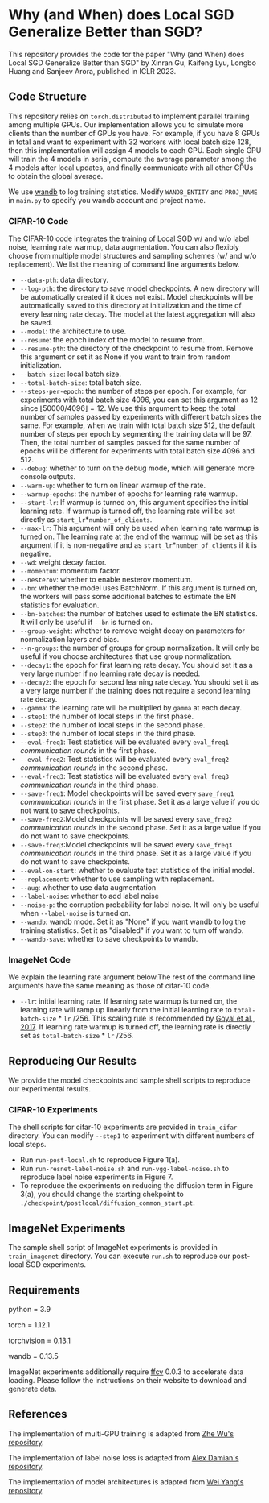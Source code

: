# Why (and When) does Local SGD Generalize Better than SGD?

This repository provides the code for the paper "Why (and When) does Local SGD Generalize Better than SGD" by Xinran Gu, Kaifeng Lyu, Longbo Huang and Sanjeev Arora, published in ICLR 2023.

## Code Structure

This repository relies on ```torch.distributed``` to implement parallel training among multiple GPUs. Our implementation allows you to simulate more clients than the number of GPUs you have. For example, if you have 8 GPUs in total and want to experiment with 32 workers with local batch size 128, then  this implementation will assign 4 models to each GPU. Each single GPU will train the 4 models in serial, compute the average parameter among the 4 models after local updates, and finally communicate with all other GPUs to obtain the global average. 

We use [wandb](https://wandb.ai/) to log training statistics. Modify ```WANDB_ENTITY``` and ```PROJ_NAME``` in ```main.py``` to specify you wandb account and project name.

### CIFAR-10 Code

The CIFAR-10 code integrates the training of Local SGD w/ and w/o label noise, learning rate warmup, data augmentation. You can also flexibly choose from multiple model structures and sampling schemes (w/ and w/o replacement). We  list the meaning of command line arguments below.

- ```--data-pth```: data directory.
- ```--log-pth```: the directory to save model checkpoints. A new directory will be automatically created if it does not exist. Model checkpoints will be automatically saved to this directory at initialization and the time of every learning rate decay. The model at the latest aggregation will also be saved.
- ```--model```: the architecture to use.
- ``--resume``: the epoch index of the model to resume from.
- ```--resume-pth```: the directory of the checkpoint to resume from.  Remove this argument or set it as None if you want to train from random initialization.
- ```--batch-size```: local batch size.
- ```--total-batch-size```: total batch size.
- ```--steps-per-epoch```: the number of steps per epoch. For example, for experiments with total batch size 4096, you can set this argument as 12 since $\lfloor 50000/4096\rfloor=12$. We use this argument to keep the total number of samples passed by experiments with different batch sizes the same. For example, when we train with total batch size 512,  the default number of steps per epoch by segmenting the training data will be 97. Then, the total number of samples passed for the same number of epochs will be different for experiments with total batch size 4096 and 512.
- ```--debug```: whether to turn on the debug mode, which will generate more console outputs.
- ```--warm-up```: whether to turn on linear warmup of the 
rate.
- ```--warmup-epochs```: the number of epochs for learning rate warmup.
- ```--start-lr```: If warmup is turned on, this argument specifies the initial learning rate. If warmup is turned off, the learning rate will be set directly as ```start_lr```*```number_of_clients```.
- ```--max-lr```: This argument will only be used when learning rate warmup is turned on. The learning rate at the end of the warmup will be set as this argument if it is non-negative and as ```start_lr```*```number_of_clients``` if it is negative.
- ```--wd```: weight decay factor.
- ``--momentum``: momentum factor.
- ```--nesterov```: whether to enable nesterov momentum.
- ```--bn```: whether the model uses BatchNorm. If this argument is turned on, the workers will pass some additional batches to estimate the BN statistics for evaluation.
- ```--bn-batches```: the number of batches used to estimate the BN statistics. It will only be useful if ```--bn``` is turned on.
- ```--group-weight```: whether to remove weight decay on parameters for normalization layers and bias.
- ```--n-groups```: the number of groups for group normalization. It will only be useful if you choose architectures that use group normalization.
- ```--decay1```: the epoch for first learning rate decay. You should set it as a very large number if no learning rate decay is needed. 
- ```--decay2```: the epoch for second learning rate decay. You should set it as a very large number if the training does not require a second learning rate decay. 
- ```--gamma```: the learning rate will be multiplied by ```gamma``` at each decay.
- ```--step1```: the number of local steps in the first phase.
- ```--step2```: the number of local steps in the second phase.
- ```--step3```: the number of local steps in the third phase.
- ```--eval-freq1```: Test statistics will be evaluated every ```eval_freq1``` *communication rounds* in the first phase.
- ```--eval-freq2```: Test statistics will be evaluated every ``eval_freq2`` *communication rounds* in the second phase.
- ```--eval-freq3```: Test statistics will be evaluated every ``eval_freq3`` *communication rounds* in the third phase.
- ```--save-freq1```: Model checkpoints will be saved every ``save_freq1`` *communication rounds* in the first phase. Set it as a large value if you do not want to save checkpoints.
- ```--save-freq2```:Model checkpoints will be saved every `save_freq2` *communication rounds* in the second phase. Set it as a large value if you do not want to save checkpoints.
- ```--save-freq3```:Model checkpoints will be saved every ```save_freq3``` *communication rounds* in the third phase. Set it as a large value if you do not want to save checkpoints.
- ```--eval-on-start```: whether to evaluate test statistics of the initial model.
- ```--replacement```: whether to use sampling with replacement.
- ```--aug```: whether to use data augmentation
- ```--label-noise```: whether to add label noise
- ``--noise-p``: the corruption probability for label noise. It will only be useful when ```--label-noise``` is turned on.
- ```--wandb```: wandb mode. Set it as "None" if you want wandb to log the training statistics.  Set it as "disabled" if you want to turn off  wandb.
- ```--wandb-save```: whether to save checkpoints to wandb.

### ImageNet Code

We explain the learning rate argument below.The  rest of the command line arguments have the same meaning as those of cifar-10 code. 

- ``--lr``: initial learning rate. If learning rate warmup is turned on, the learning rate will ramp up linearly from the initial learning rate to ```total-batch-size``` * ```lr``` /256. This scaling rule is recommended by [Goyal et al., 2017](https://arxiv.org/abs/1706.02677). If learning rate warmup is turned off, the learning rate is directly set as ```total-batch-size``` * ```lr``` /256.

## Reproducing Our Results

We provide the model checkpoints and sample shell scripts to reproduce our experimental results.

### CIFAR-10 Experiments

The shell scripts for cifar-10 experiments are provided in ```train_cifar``` directory. You can modify ```--step1``` to experiment with different numbers of local steps.

- Run ```run-post-local.sh``` to reproduce Figure 1(a). 
- Run ```run-resnet-label-noise.sh``` and ```run-vgg-label-noise.sh``` to reproduce label noise experiments in Figure 7.
- To reproduce the experiments on reducing the diffusion term in Figure 3(a), you should change the starting chekpoint to ```./checkpoint/postlocal/diffusion_common_start.pt```.

## ImageNet Experiments

The sample shell script of ImageNet experiments is provided in ```train_imagenet``` directory. You can execute ```run.sh```  to reproduce our post-local SGD experiments.

## Requirements

python = 3.9

torch = 1.12.1

torchvision = 0.13.1

wandb = 0.13.5

ImageNet experiments additionally require [ffcv](https://github.com/libffcv/ffcv) 0.0.3 to accelerate data loading. Please follow the instructions on their website to download and generate data.

## References

The implementation of multi-GPU training is adapted from [Zhe Wu's repository](https://github.com/WZMIAOMIAO/deep-learning-for-image-processing/tree/master/pytorch_classification/train_multi_GPU).

The implementation of label noise loss is adapted from [Alex Damian's repository](https://github.com/adamian98/LabelNoiseFlatMinimizers).

The implementation of model architectures is adapted from [Wei Yang's repository](https://github.com/bearpaw/pytorch-classification). 






